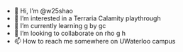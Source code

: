 - 👋 Hi, I’m @w25shao
- 👀 I’m interested in a Terraria Calamity playthrough
- 🌱 I’m currently learning g by gc
- 💞️ I’m looking to collaborate on rho g h
- 📫 How to reach me somewhere on UWaterloo campus

<!---
w25shao/w25shao is a ✨ special ✨ repository because its `README.md` (this file) appears on your GitHub profile.
You can click the Preview link to take a look at your changes.
--->
